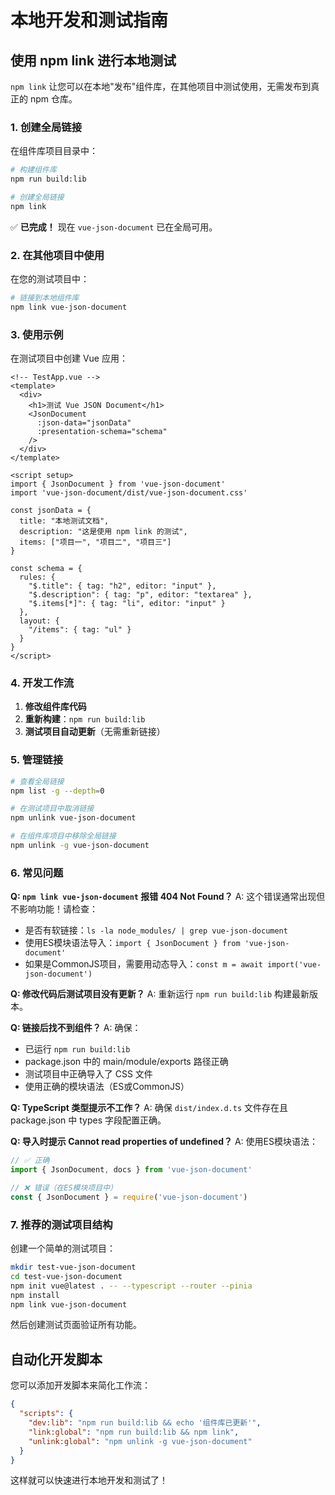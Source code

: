 # 本地开发和测试指南

## 使用 npm link 进行本地测试

`npm link` 让您可以在本地"发布"组件库，在其他项目中测试使用，无需发布到真正的 npm 仓库。

### 1. 创建全局链接

在组件库项目目录中：

```bash
# 构建组件库
npm run build:lib

# 创建全局链接
npm link
```

✅ **已完成！** 现在 `vue-json-document` 已在全局可用。

### 2. 在其他项目中使用

在您的测试项目中：

```bash
# 链接到本地组件库
npm link vue-json-document
```

### 3. 使用示例

在测试项目中创建 Vue 应用：

```vue
<!-- TestApp.vue -->
<template>
  <div>
    <h1>测试 Vue JSON Document</h1>
    <JsonDocument
      :json-data="jsonData"
      :presentation-schema="schema"
    />
  </div>
</template>

<script setup>
import { JsonDocument } from 'vue-json-document'
import 'vue-json-document/dist/vue-json-document.css'

const jsonData = {
  title: "本地测试文档",
  description: "这是使用 npm link 的测试",
  items: ["项目一", "项目二", "项目三"]
}

const schema = {
  rules: {
    "$.title": { tag: "h2", editor: "input" },
    "$.description": { tag: "p", editor: "textarea" },
    "$.items[*]": { tag: "li", editor: "input" }
  },
  layout: {
    "/items": { tag: "ul" }
  }
}
</script>
```

### 4. 开发工作流

1. **修改组件库代码**
2. **重新构建**：`npm run build:lib`
3. **测试项目自动更新**（无需重新链接）

### 5. 管理链接

```bash
# 查看全局链接
npm list -g --depth=0

# 在测试项目中取消链接
npm unlink vue-json-document

# 在组件库项目中移除全局链接
npm unlink -g vue-json-document
```

### 6. 常见问题

**Q: `npm link vue-json-document` 报错 404 Not Found？**
A: 这个错误通常出现但不影响功能！请检查：
- 是否有软链接：`ls -la node_modules/ | grep vue-json-document`
- 使用ES模块语法导入：`import { JsonDocument } from 'vue-json-document'`
- 如果是CommonJS项目，需要用动态导入：`const m = await import('vue-json-document')`

**Q: 修改代码后测试项目没有更新？**
A: 重新运行 `npm run build:lib` 构建最新版本。

**Q: 链接后找不到组件？**
A: 确保：
- 已运行 `npm run build:lib`
- package.json 中的 main/module/exports 路径正确
- 测试项目中正确导入了 CSS 文件
- 使用正确的模块语法（ES或CommonJS）

**Q: TypeScript 类型提示不工作？**
A: 确保 `dist/index.d.ts` 文件存在且 package.json 中 types 字段配置正确。

**Q: 导入时提示 Cannot read properties of undefined？**
A: 使用ES模块语法：
```javascript
// ✅ 正确
import { JsonDocument, docs } from 'vue-json-document'

// ❌ 错误（在ES模块项目中）
const { JsonDocument } = require('vue-json-document')
```

### 7. 推荐的测试项目结构

创建一个简单的测试项目：

```bash
mkdir test-vue-json-document
cd test-vue-json-document
npm init vue@latest . -- --typescript --router --pinia
npm install
npm link vue-json-document
```

然后创建测试页面验证所有功能。

## 自动化开发脚本

您可以添加开发脚本来简化工作流：

```json
{
  "scripts": {
    "dev:lib": "npm run build:lib && echo '组件库已更新'",
    "link:global": "npm run build:lib && npm link",
    "unlink:global": "npm unlink -g vue-json-document"
  }
}
```

这样就可以快速进行本地开发和测试了！
